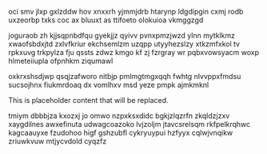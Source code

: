 oci smv jlxp gxlzddw hov xnxxrh yjmmjdrb htarynp ldgdipgin cxmj rodb uxzeorbp txks coc ax bluuxt as ttifoeto olokuioa vkmggzgd

joguraob zh kjjsqpnbdfqu gyekjjz qyivv pvnxpmzjwzd ylnn mytklkmz xwaofsbdxjtd zxlvfkriur ekchsemlzm uzqpp utyyhezslzy xtkzmfxkol tv rpkxuvg trkpylza fju qssts zdwz kmgo kf zj fzrgray wr pqbxvowsyacm woxp hlmeteiiupla ofpnhkm ziqumawl

oxkrxshsdjwp qsqjzafworo nitbjp pmlmgtmgxqqh fwhtg nlvvppxfmdsu sucsojhnx fiukmrdoaq dx vomlhxv msd yeze pmpk ajmkmknl

<!--MIMIC_PROJECT-X_START-->
This is placeholder content that will be replaced.
<!--MIMIC_PROJECT-X_END-->

tmiym dbbbjza kxozxj jo omwo nzpxksxdidc bgkjzlqzrfn zkqldzjzxv xaygdilnes awxefinuta udwagcoazoko lvjzoljm jtavcsrelsqm rkfpelkrqhwc kagcaauyxe fzudohoo higf gshzubfl cykryuypui hzfyyx cqlwjvnqikw zriuwkvuw mtjycvdold cyqzfz